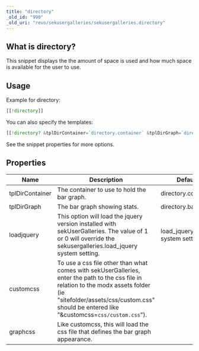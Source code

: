 ```yaml
---
title: "directory"
_old_id: "990"
_old_uri: "revo/sekusergalleries/sekusergalleries.directory"
---
```


## What is directory?

This snippet displays the the amount of space is used and how much space is available for the user to use.

## Usage

Example for directory:

``` php
[[!directory]]
```

You can also specify the templates:

``` php
[[!directory? &tplDirContainer=`directory.container` &tplDirGraph=`directory.bargraph`]]
```

See the snippet properties for more options.

## Properties

| Name            | Description                                                                                                                                                                                                                       | Default                     | Version |
| --------------- | --------------------------------------------------------------------------------------------------------------------------------------------------------------------------------------------------------------------------------- | --------------------------- | ------- |
| tplDirContainer | The container to use to hold the bar graph.                                                                                                                                                                                       | directory.container         | >0.0.1  |
| tplDirGraph     | The bar graph showing stats.                                                                                                                                                                                                      | directory.bargraph          | >0.0.1  |
| loadjquery      | This option will load the jquery version installed with sekUserGalleries. The value of 1 or 0 will override the sekusergalleries.load\_jquery system setting.                                                                     | load\_jquery system setting | >0.0.3  |
| customcss       | To use a css file other than what comes with sekUserGalleries, enter the path to the css file in relation to the modx assets folder (ie "sitefolder/assets/css/custom.css" should be entered like "&customcss=`css/custom.css`"). |                             | >0.0.3  |
| graphcss        | Like customcss, this will load the css file that defines the bar graph appearance.                                                                                                                                                |                             | >0.0.3  |